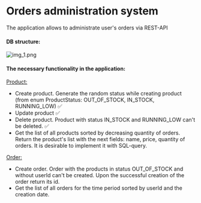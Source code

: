 <h1>Orders administration system</h1>

The application allows to administrate user's orders via REST-API

<h4>DB structure:</h4>

![img_1.png](https://user-images.githubusercontent.com/61383438/191815497-24a13df5-fc69-4213-af89-0fdd0e0aa860.png)

<h4>The necessary functionality in the application:</h4>

<ins>Product:</ins>

* Create product. Generate the random status while creating product (from enum ProductStatus: OUT_OF_STOCK, IN_STOCK, RUNNING_LOW) ✅
* Update product ✅
* Delete product. Product with status IN_STOCK and RUNNING_LOW can't be deleted. ✅
* Get the list of all products sorted by decreasing quantity of orders. Return the product's list with the next fields: name, price, quantity of orders. It is desirable to implement it with SQL-query.

<ins>Order:</ins>
* Create order. Order with the products in status OUT_OF_STOCK and without userId can't be created. Upon the successful creation of the order return its id.
* Get the list of all orders for the time period sorted by userId and the creation date.



